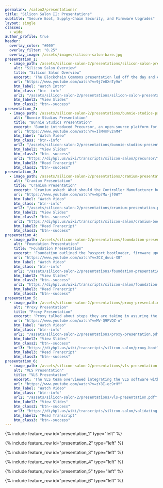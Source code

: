 ```yaml
---
permalink: /salon2/presentations/
title: "Silicon Salon II: Presentations"
subtitle: "Secure Boot, Supply-Chain Security, and Firmware Upgrades"
layout: single
classes:
  - wide
author_profile: true
header:
  overlay_color: "#000"
  overlay_filter: "0.25"
  overlay_image: /assets/images/silicon-salon-bare.jpg
presentation_1:
  - image_path: /assets/silicon-salon-2/presentations/silicon-salon-presentation.jpg
    alt: "Silicon Salon Overview"
    title: "Silicon Salon Overview"
    excerpt: 'The Blockchain Commons presentation led off the day and our three major topics.'
    url: "https://www.youtube.com/watch?v=9j7e0XnTy9o"
    btn_label: "Watch Intro"
    btn_class: "btn--info"
    url2: "/assets/silicon-salon-2/presentations/silicon-salon-presentation.pdf"
    btn_label2: "View Slides"
    btn_class2: "btn--success"
presentation_2:
  - image_path: /assets/silicon-salon-2/presentations/bunnie-studios-presentation.png
    alt: "Bunnie Studios Presentation"
    title: "Bunnie Studios Presentation"
    excerpt: 'Bunnie introduced Precursor, an open-source platform for developing secure mobile apps.'
    url: "https://www.youtube.com/watch?v=IlM4mFv2nM4"
    btn_label: "Watch Video"
    btn_class: "btn--info"
    url2: "/assets/silicon-salon-2/presentations/bunnie-studios-presentation.pdf"
    btn_label2: "View Slides"
    btn_class2: "btn--success"
    url3: "https://diyhpl.us/wiki/transcripts/silicon-salon/precursor/"
    btn_label3: "Read Transcript"
    btn_class3: "btn--success"
presentation_3:
  - image_path: /assets/silicon-salon-2/presentations/cramium-presentation.jpg
    alt: "Cramium Presentation"
    title: "Cramium Presentation"
    excerpt: 'Cramium asked: What should the Controller Manufacturer bootloader do?'
    url: "https://www.youtube.com/watch?v=Np7Mw-jf0WY"
    btn_label: "Watch Video"
    btn_class: "btn--info"
    url2: "/assets/silicon-salon-2/presentations/cramium-presentation.pdf"
    btn_label2: "View Slides"
    btn_class2: "btn--success"
    url3: "https://diyhpl.us/wiki/transcripts/silicon-salon/cramium-bootloader/"
    btn_label3: "Read Transcript"
    btn_class3: "btn--success"
presentation_4:
  - image_path: /assets/silicon-salon-2/presentations/foundation-presentation.jpg
    alt: "Foundation Presentation"
    title: "Foundation Presentation"
    excerpt: 'Foundation outlined the Passport bootloader, firmware update process, and supply-chain activation process.'
    url: "https://www.youtube.com/watch?v=ZCZ_dwui-X0"
    btn_label: "Watch Video"
    btn_class: "btn--info"
    url2: "/assets/silicon-salon-2/presentations/foundation-presentation.pdf"
    btn_label2: "View Slides"
    btn_class2: "btn--success"
    url3: "https://diyhpl.us/wiki/transcripts/silicon-salon/foundation-devices/"
    btn_label3: "Read Transcript"
    btn_class3: "btn--success"    
presentation_5:
  - image_path: /assets/silicon-salon-2/presentations/proxy-presentation.jpg
    alt: "Proxy Presentation"
    title: "Proxy Presentation"
    excerpt: 'Proxy talked about steps they are taking in assuring the security and integrity of their hardware.'
    url: "https://www.youtube.com/watch?v=MV-Q9PVQZ-o"
    btn_label: "Watch Video"
    btn_class: "btn--info"
    url2: "/assets/silicon-salon-2/presentations/proxy-presentation.pdf"
    btn_label2: "View Slides"
    btn_class2: "btn--success"
    url3: "https://diyhpl.us/wiki/transcripts/silicon-salon/proxy-bootloader/"
    btn_label3: "Read Transcript"
    btn_class3: "btn--success"    
presentation_6:
  - image_path: /assets/silicon-salon-2/presentations/vls-presentation.jpg
    alt: "VLS Presentation"
    title: "VLS Presentation"
    excerpt: 'The VLS team overviewed integrating the VLS software with secure hardware execution environments.'
    url: "https://www.youtube.com/watch?v=zY8I-ec9rHY"
    btn_label: "Watch Video"
    btn_class: "btn--info"
    url2: "/assets/silicon-salon-2/presentations/vls-presentation.pdf"
    btn_label2: "View Slides"
    btn_class2: "btn--success"
    url3: "https://diyhpl.us/wiki/transcripts/silicon-salon/validating-lightning-signer/"
    btn_label3: "Read Transcript"
    btn_class3: "btn--success"
---
```


{% include feature_row id="presentation_1" type="left" %}

{% include feature_row id="presentation_2" type="left" %}

{% include feature_row id="presentation_3" type="left" %}

{% include feature_row id="presentation_4" type="left" %}

{% include feature_row id="presentation_5" type="left" %}

{% include feature_row id="presentation_6" type="left" %}

